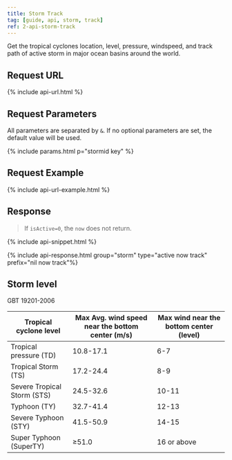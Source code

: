 ```yaml
---
title: Storm Track
tag: [guide, api, storm, track]
ref: 2-api-storm-track
---
```


Get the tropical cyclones location, level, pressure, windspeed, and track path of active storm in major ocean basins around the world.

## Request URL

{% include api-url.html %}

## Request Parameters

All parameters are separated by `&`. If no optional parameters are set, the default value will be used.

{% include params.html p="stormid key" %}

## Request Example

{% include api-url-example.html %}

## Response

> If `isActive=0`, the `now` does not return. 

{% include api-snippet.html %}

{% include api-response.html group="storm" type="active now track"  prefix="nil now track"%}

## Storm level

GBT 19201-2006

| Tropical cyclone level      | Max Avg. wind speed near the bottom center (m/s) | Max wind near the bottom center (level) |
| --------------------------- | ------------------------------------------------ | --------------------------------------- |
| Tropical pressure (TD)      | 10.8-17.1                                        | 6-7                                     |
| Tropical Storm (TS)         | 17.2-24.4                                        | 8-9                                     |
| Severe Tropical Storm (STS) | 24.5-32.6                                        | 10-11                                   |
| Typhoon (TY)                | 32.7-41.4                                        | 12-13                                   |
| Severe Typhoon (STY)        | 41.5-50.9                                        | 14-15                                   |
| Super Typhoon (SuperTY)     | ≥51.0                                            | 16 or above                             |